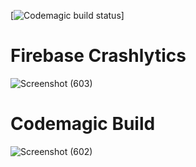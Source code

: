 [![Codemagic build status](https://api.codemagic.io/apps/637393348067d0f13f5db6be/637393348067d0f13f5db6bd/status_badge.svg)]

# Firebase Crashlytics
![Screenshot (603)](https://user-images.githubusercontent.com/71708994/208971582-f602e70b-1c42-4263-9ff7-7f9f184ef5a2.png)

# Codemagic Build
![Screenshot (602)](https://user-images.githubusercontent.com/71708994/208971889-80f6fda4-0b3f-42ec-885f-feb5a586fa03.png)

